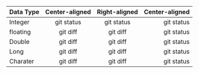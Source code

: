 |   Data Type  | Center-aligned | Right-aligned | Center-aligned |
| :---         |     :---:      |     :---:     |          ---:  |
| Integer      | git status     | git status    | git status    |
| floating     | git diff       | git diff      | git status    |
| Double       | git diff       | git diff      | git status    |
| Long         | git diff       | git diff      | git status    |
| Charater     | git diff       | git diff      | git status    |
